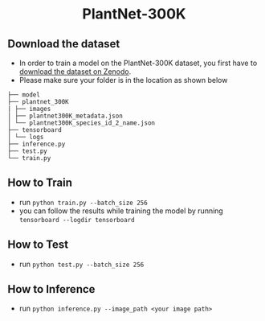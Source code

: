 <p align="center">
 <h1 align="center">PlantNet-300K</h1>
</p>


## Download the dataset

- In order to train a model on the PlantNet-300K dataset, you first have to [download the dataset on Zenodo](https://zenodo.org/record/5645731#.Yuehg3ZBxPY).
- Please make sure your folder is in the location as shown below
```
├── model
├── plantnet_300K
| ├── images
│ ├── plantnet300K_metadata.json
│ └── plantnet300K_species_id_2_name.json
├── tensorboard
│ └── logs
├── inference.py
├── test.py
└── train.py

```

## How to Train
- run `python train.py --batch_size 256`
- you can follow the results while training the model by running `tensorboard --logdir tensorboard`

## How to Test
- run `python test.py --batch_size 256`
  
## How to Inference
- run `python inference.py --image_path <your image path>`
